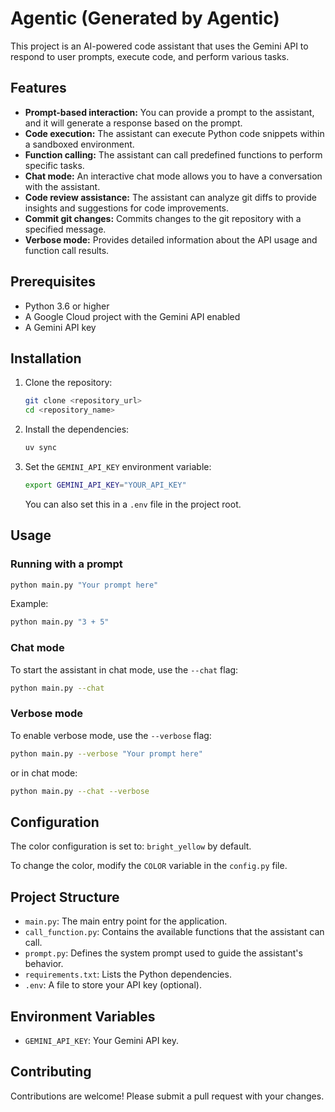 # Agentic (Generated by Agentic)

This project is an AI-powered code assistant that uses the Gemini API to respond to user prompts, execute code, and perform various tasks.

## Features

- **Prompt-based interaction:** You can provide a prompt to the assistant, and it will generate a response based on the prompt.
- **Code execution:** The assistant can execute Python code snippets within a sandboxed environment.
- **Function calling:** The assistant can call predefined functions to perform specific tasks.
- **Chat mode:** An interactive chat mode allows you to have a conversation with the assistant.
- **Code review assistance:** The assistant can analyze git diffs to provide insights and suggestions for code improvements.
- **Commit git changes:** Commits changes to the git repository with a specified message.
- **Verbose mode:** Provides detailed information about the API usage and function call results.

## Prerequisites

- Python 3.6 or higher
- A Google Cloud project with the Gemini API enabled
- A Gemini API key

## Installation

1.  Clone the repository:

    ```bash
    git clone <repository_url>
    cd <repository_name>
    ```

2.  Install the dependencies:

    ```bash
    uv sync
    ```

3.  Set the `GEMINI_API_KEY` environment variable:

    ```bash
    export GEMINI_API_KEY="YOUR_API_KEY"
    ```

    You can also set this in a `.env` file in the project root.

## Usage

### Running with a prompt

```bash
python main.py "Your prompt here"
```

Example:

```bash
python main.py "3 + 5"
```

### Chat mode

To start the assistant in chat mode, use the `--chat` flag:

```bash
python main.py --chat
```

### Verbose mode

To enable verbose mode, use the `--verbose` flag:

```bash
python main.py --verbose "Your prompt here"
```

or in chat mode:

```bash
python main.py --chat --verbose
```

## Configuration

The color configuration is set to: `bright_yellow` by default.

To change the color, modify the `COLOR` variable in the `config.py` file.

## Project Structure

- `main.py`: The main entry point for the application.
- `call_function.py`: Contains the available functions that the assistant can call.
- `prompt.py`: Defines the system prompt used to guide the assistant's behavior.
- `requirements.txt`: Lists the Python dependencies.
- `.env`: A file to store your API key (optional).

## Environment Variables

- `GEMINI_API_KEY`: Your Gemini API key.

## Contributing

Contributions are welcome! Please submit a pull request with your changes.

